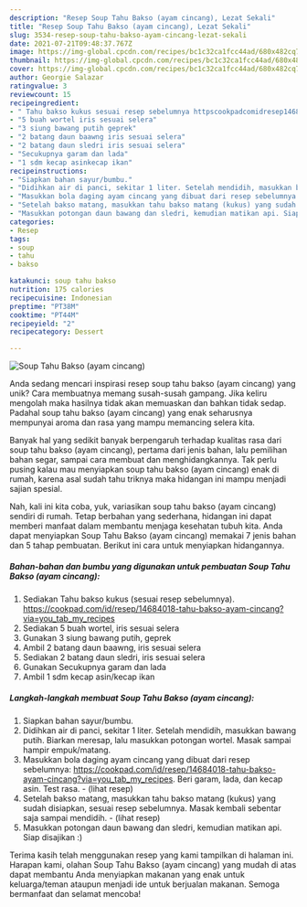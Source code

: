 ```yaml
---
description: "Resep Soup Tahu Bakso (ayam cincang), Lezat Sekali"
title: "Resep Soup Tahu Bakso (ayam cincang), Lezat Sekali"
slug: 3534-resep-soup-tahu-bakso-ayam-cincang-lezat-sekali
date: 2021-07-21T09:48:37.767Z
image: https://img-global.cpcdn.com/recipes/bc1c32ca1fcc44ad/680x482cq70/soup-tahu-bakso-ayam-cincang-foto-resep-utama.jpg
thumbnail: https://img-global.cpcdn.com/recipes/bc1c32ca1fcc44ad/680x482cq70/soup-tahu-bakso-ayam-cincang-foto-resep-utama.jpg
cover: https://img-global.cpcdn.com/recipes/bc1c32ca1fcc44ad/680x482cq70/soup-tahu-bakso-ayam-cincang-foto-resep-utama.jpg
author: Georgie Salazar
ratingvalue: 3
reviewcount: 15
recipeingredient:
- " Tahu bakso kukus sesuai resep sebelumnya httpscookpadcomidresep14684018tahubaksoayamcincangviayou_tab_my_recipes"
- "5 buah wortel iris sesuai selera"
- "3 siung bawang putih geprek"
- "2 batang daun baawng iris sesuai selera"
- "2 batang daun sledri iris sesuai selera"
- "Secukupnya garam dan lada"
- "1 sdm kecap asinkecap ikan"
recipeinstructions:
- "Siapkan bahan sayur/bumbu."
- "Didihkan air di panci, sekitar 1 liter. Setelah mendidih, masukkan bawang putih. Biarkan meresap, lalu masukkan potongan wortel. Masak sampai hampir empuk/matang."
- "Masukkan bola daging ayam cincang yang dibuat dari resep sebelumnya: https://cookpad.com/id/resep/14684018-tahu-bakso-ayam-cincang?via=you_tab_my_recipes. Beri garam, lada, dan kecap asin. Test rasa.           (lihat resep)"
- "Setelah bakso matang, masukkan tahu bakso matang (kukus) yang sudah disiapkan, sesuai resep sebelumnya. Masak kembali sebentar saja sampai mendidih.           (lihat resep)"
- "Masukkan potongan daun bawang dan sledri, kemudian matikan api. Siap disajikan :)"
categories:
- Resep
tags:
- soup
- tahu
- bakso

katakunci: soup tahu bakso 
nutrition: 175 calories
recipecuisine: Indonesian
preptime: "PT38M"
cooktime: "PT44M"
recipeyield: "2"
recipecategory: Dessert

---
```



![Soup Tahu Bakso (ayam cincang)](https://img-global.cpcdn.com/recipes/bc1c32ca1fcc44ad/680x482cq70/soup-tahu-bakso-ayam-cincang-foto-resep-utama.jpg)

Anda sedang mencari inspirasi resep soup tahu bakso (ayam cincang) yang unik? Cara membuatnya memang susah-susah gampang. Jika keliru mengolah maka hasilnya tidak akan memuaskan dan bahkan tidak sedap. Padahal soup tahu bakso (ayam cincang) yang enak seharusnya mempunyai aroma dan rasa yang mampu memancing selera kita.

Banyak hal yang sedikit banyak berpengaruh terhadap kualitas rasa dari soup tahu bakso (ayam cincang), pertama dari jenis bahan, lalu pemilihan bahan segar, sampai cara membuat dan menghidangkannya. Tak perlu pusing kalau mau menyiapkan soup tahu bakso (ayam cincang) enak di rumah, karena asal sudah tahu triknya maka hidangan ini mampu menjadi sajian spesial.




Nah, kali ini kita coba, yuk, variasikan soup tahu bakso (ayam cincang) sendiri di rumah. Tetap berbahan yang sederhana, hidangan ini dapat memberi manfaat dalam membantu menjaga kesehatan tubuh kita. Anda dapat menyiapkan Soup Tahu Bakso (ayam cincang) memakai 7 jenis bahan dan 5 tahap pembuatan. Berikut ini cara untuk menyiapkan hidangannya.

<!--inarticleads1-->

##### Bahan-bahan dan bumbu yang digunakan untuk pembuatan Soup Tahu Bakso (ayam cincang):

1. Sediakan  Tahu bakso kukus (sesuai resep sebelumnya). https://cookpad.com/id/resep/14684018-tahu-bakso-ayam-cincang?via=you_tab_my_recipes
1. Sediakan 5 buah wortel, iris sesuai selera
1. Gunakan 3 siung bawang putih, geprek
1. Ambil 2 batang daun baawng, iris sesuai selera
1. Sediakan 2 batang daun sledri, iris sesuai selera
1. Gunakan Secukupnya garam dan lada
1. Ambil 1 sdm kecap asin/kecap ikan




<!--inarticleads2-->

##### Langkah-langkah membuat Soup Tahu Bakso (ayam cincang):

1. Siapkan bahan sayur/bumbu.
1. Didihkan air di panci, sekitar 1 liter. Setelah mendidih, masukkan bawang putih. Biarkan meresap, lalu masukkan potongan wortel. Masak sampai hampir empuk/matang.
1. Masukkan bola daging ayam cincang yang dibuat dari resep sebelumnya: https://cookpad.com/id/resep/14684018-tahu-bakso-ayam-cincang?via=you_tab_my_recipes. Beri garam, lada, dan kecap asin. Test rasa. -           (lihat resep)
1. Setelah bakso matang, masukkan tahu bakso matang (kukus) yang sudah disiapkan, sesuai resep sebelumnya. Masak kembali sebentar saja sampai mendidih. -           (lihat resep)
1. Masukkan potongan daun bawang dan sledri, kemudian matikan api. Siap disajikan :)




Terima kasih telah menggunakan resep yang kami tampilkan di halaman ini. Harapan kami, olahan Soup Tahu Bakso (ayam cincang) yang mudah di atas dapat membantu Anda menyiapkan makanan yang enak untuk keluarga/teman ataupun menjadi ide untuk berjualan makanan. Semoga bermanfaat dan selamat mencoba!
